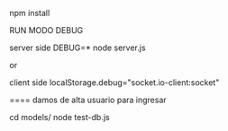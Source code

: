 npm install

RUN MODO DEBUG

server side
DEBUG=* node server.js

or

client side
localStorage.debug="socket.io-client:socket"

====
damos de alta usuario para ingresar

cd models/
node test-db.js
